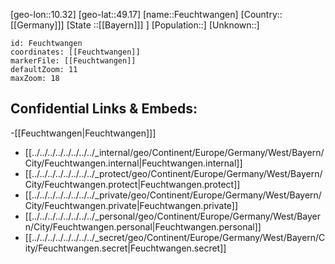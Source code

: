 ﻿---
location: [49.17,10.32]
mapzoom: [7,12] 
mapmarker: city 
type: City
tags:
- geo/City


SpocWebEntityId: 30158
isDeleted: false
confidential: public

---
[geo-lon::10.32]
[geo-lat::49.17]
[name::Feuchtwangen]
[Country::[[Germany]]]
[State ::[[Bayern]]] ]
[Population::]
[Unknown::]


```leaflet
id: Feuchtwangen
coordinates: [[Feuchtwangen]]
markerFile: [[Feuchtwangen]]
defaultZoom: 11 
maxZoom: 18
```


## Confidential Links & Embeds: 
-[[Feuchtwangen|Feuchtwangen]]] 
- [[../../../../../../../../_internal/geo/Continent/Europe/Germany/West/Bayern/City/Feuchtwangen.internal|Feuchtwangen.internal]] 
- [[../../../../../../../../_protect/geo/Continent/Europe/Germany/West/Bayern/City/Feuchtwangen.protect|Feuchtwangen.protect]] 
- [[../../../../../../../../_private/geo/Continent/Europe/Germany/West/Bayern/City/Feuchtwangen.private|Feuchtwangen.private]] 
- [[../../../../../../../../_personal/geo/Continent/Europe/Germany/West/Bayern/City/Feuchtwangen.personal|Feuchtwangen.personal]] 
- [[../../../../../../../../_secret/geo/Continent/Europe/Germany/West/Bayern/City/Feuchtwangen.secret|Feuchtwangen.secret]] 
